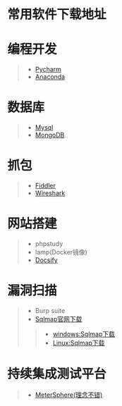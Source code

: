 # 常用软件下载地址

# 编程开发
>* [Pycharm](https://www.jetbrains.com.cn/en-us/pycharm/)
>* [Anaconda](https://www.anaconda.com/)

# 数据库
>* [Mysql](https://dev.mysql.com/downloads/)
>* [MongoDB](https://www.mongodb.com/try/download/community)

# 抓包
>* [Fiddler](https://www.telerik.com/fiddler)
>* [Wireshark](https://www.wireshark.org/)

# 网站搭建
>* phpstudy
>* lamp(Docker镜像)
>* [Docsify](https://docsify.js.org/#/zh-cn/helpers)

# 漏洞扫描
>* Burp suite
>* [Sqlmap官网下载](https://sqlmap.org/)
>>* <a href="/download_link/local_download/sqlmapproject-sqlmap-1.6.7-3-g54e953d.zip" title="sql_download">windows:Sqlmap下载</a>
>>* <a href="/download_link/local_download/sqlmapproject-sqlmap-1.6.7-3-g54e953d.zip" title="sql_download">Linux:Sqlmap下载</a>

# 持续集成测试平台
>* [MeterSphere(理念不错)](https://fit2cloud.com/metersphere/index.html?bd_vid=10143430453115405479)


